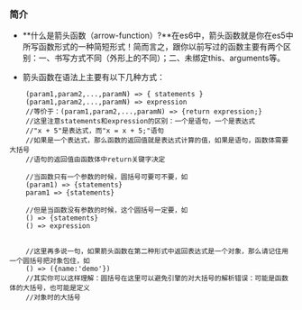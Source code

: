 ### 简介

* **什么是箭头函数（arrow-function）?**在es6中，箭头函数就是你在es5中所写函数形式的一种简短形式！简而言之，跟你以前写过的函数主要有两个区别：一、书写方式不同（外形上的不同）；二、未绑定this、arguments等。

* 箭头函数在语法上主要有以下几种方式：

```code
	(param1,param2,...,paramN) => { statements }
	(param1,param2,...,paramN) => expression
	//等价于：(param1,param2,...,paramN) => {return expression;}
	//这里注意statements和expression的区别：一个是语句，一个是表达式
	//"x + 5"是表达式，而"x = x + 5;"语句
	//如果是一个表达式，那么函数的返回值就是表达式计算的值，如果是语句，函数体需要大括号
	//语句的返回值由函数体中return关键字决定

	//当函数只有一个参数的时候，圆括号可要可不要，如
	(param1) => {statements}
	param1 => {statements}

	//但是当函数没有参数的时候，这个圆括号一定要，如
	() => {statements}
	() => expression


	//这里再多说一句，如果箭头函数在第二种形式中返回表达式是一个对象，那么请记住用一个圆括号把对象包住，如
	() => ({name:'demo'})
	//其实你可以这样理解：圆括号在这里可以避免引擎的对大括号的解析错误：可能是函数体的大括号，也可能是定义
	//对象时的大括号

```